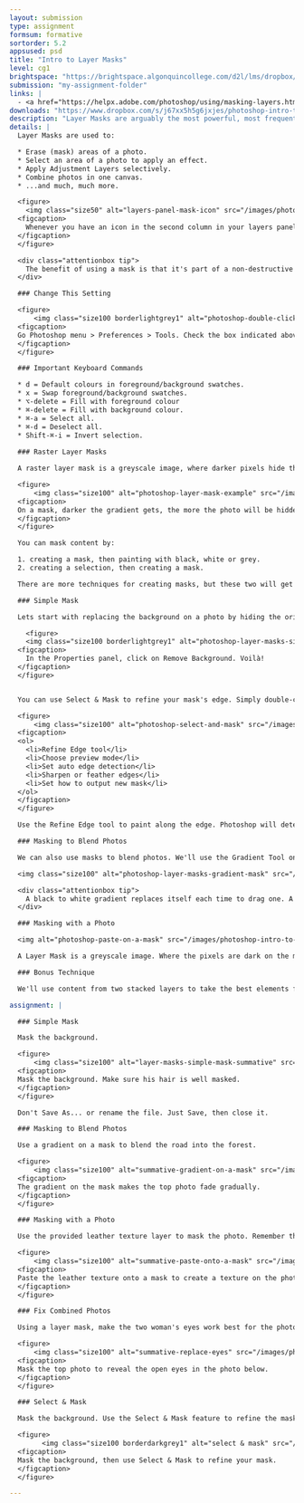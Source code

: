 ```yaml
---
layout: submission
type: assignment
formsum: formative
sortorder: 5.2
appsused: psd
title: "Intro to Layer Masks"
level: cg1
brightspace: "https://brightspace.algonquincollege.com/d2l/lms/dropbox/user/folder_submit_files.d2l?db=442935&grpid=0&isprv=0&bp=0&ou=463721"
submission: "my-assignment-folder"
links: |
  - <a href="https://helpx.adobe.com/photoshop/using/masking-layers.html" target="_blank" title="Adobe: Mask Layers">Adobe: Mask Layers</a>
downloads: "https://www.dropbox.com/s/j67xx5h5g6jxjes/photoshop-intro-to-layer-masks.zip?dl=1"
description: "Layer Masks are arguably the most powerful, most frequently used tool in the whole Photoshop universe. We'll create pixel-based Layer Masks to achieve different results."
details: |
  Layer Masks are used to:

  * Erase (mask) areas of a photo.
  * Select an area of a photo to apply an effect.
  * Apply Adjustment Layers selectively.
  * Combine photos in one canvas.
  * ...and much, much more.

  <figure>
    <img class="size50" alt="layers-panel-mask-icon" src="/images/photoshop-intro-to-layer-masks/layers-panel-mask-icon.jpg">
  <figcaption>
    Whenever you have an icon in the second column in your layers panel, that's a mask.
  </figcaption>
  </figure>

  <div class="attentionbox tip">
    The benefit of using a mask is that it's part of a non-destructive workflow in Photoshop. The alternative would be to erase pixels, rather than hiding (or masking) them, which is never advisable.
  </div>

  ### Change This Setting

  <figure>
      <img class="size100 borderlightgrey1" alt="photoshop-double-click-select-and-mask" src="/images/photoshop-intro-to-layer-masks/photoshop-double-click-select-and-mask.jpg">
  <figcaption>
  Go Photoshop menu > Preferences > Tools. Check the box indicated above.
  </figcaption>
  </figure>

  ### Important Keyboard Commands

  * d = Default colours in foreground/background swatches.
  * x = Swap foreground/background swatches.
  * ⌥-delete = Fill with foreground colour
  * ⌘-delete = Fill with background colour.
  * ⌘-a = Select all.
  * ⌘-d = Deselect all.
  * Shift-⌘-i = Invert selection.
  
  ### Raster Layer Masks

  A raster layer mask is a greyscale image, where darker pixels hide the underlying photo to increasing degrees. It works a bit like a dimmer on a light switch. The darker the pixels are on the mask, the less you can see the photo on that layer.

  <figure>
      <img class="size100" alt="photoshop-layer-mask-example" src="/images/photoshop-intro-to-layer-masks/photoshop-layer-mask-example.jpg">
  <figcaption>
  On a mask, darker the gradient gets, the more the photo will be hidden.
  </figcaption>
  </figure>

  You can mask content by:

  1. creating a mask, then painting with black, white or grey.
  2. creating a selection, then creating a mask.

  There are more techniques for creating masks, but these two will get you started.

  ### Simple Mask

  Lets start with replacing the background on a photo by hiding the original one to reveal the one on the layer below. In this case, we'll change the background to a beach scene.

    <figure>
    <img class="size100 borderlightgrey1" alt="photoshop-layer-masks-simple-mask" src="/images/photoshop-intro-to-layer-masks/photoshop-layer-masks-simple-mask.jpg">
  <figcaption>
    In the Properties panel, click on Remove Background. Voilà!
  </figcaption>
  </figure>


  You can use Select & Mask to refine your mask's edge. Simply double-click on the mask's icon in the Layers panel to access it.

  <figure>
      <img class="size100" alt="photoshop-select-and-mask" src="/images/photoshop-intro-to-layer-masks/photoshop-select-and-mask.jpg">
  <figcaption>
  <ol>
  	<li>Refine Edge tool</li>
  	<li>Choose preview mode</li>
  	<li>Set auto edge detection</li>
  	<li>Sharpen or feather edges</li>
  	<li>Set how to output new mask</li>
  </ol>
  </figcaption>
  </figure>

  Use the Refine Edge tool to paint along the edge. Photoshop will detect edges, then try to guess how to enhance the selection.

  ### Masking to Blend Photos

  We can also use masks to blend photos. We'll use the Gradient Tool on the mask. Since black hides and white reveals, this will make the photo on the top layer gradually become transparent to partially reveal the photo below.

  <img class="size100" alt="photoshop-layer-masks-gradient-mask" src="/images/photoshop-intro-to-layer-masks/photoshop-layer-masks-gradient-mask.jpg">

  <div class="attentionbox tip">
    A black to white gradient replaces itself each time to drag one. A black to transparent gradient adds to itself each time you drag one.
  </div>

  ### Masking with a Photo

  <img alt="photoshop-paste-on-a-mask" src="/images/photoshop-intro-to-layer-masks/photoshop-paste-on-a-mask.jpg" class="size100">

  A Layer Mask is a greyscale image. Where the pixels are dark on the mask, they're hiding whatever's on the layer below. Where they're light, they reveal what's on the layers below. It stands to reason that if we paste a photo onto a mask, it will do the same, hopefully giving us interesting results.  

  ### Bonus Technique

  We'll use content from two stacked layers to take the best elements from each photo. In the end, everyone will have a smile on their faces. We'll use Auto-Align Layers and Layer Masks to accomplish this. You'll see; it's pretty cool. 

assignment: |

  ### Simple Mask

  Mask the background.

  <figure>
      <img class="size100" alt="layer-masks-simple-mask-summative" src="/images/photoshop-intro-to-layer-masks/summative-simple-mask-summative.jpg">
  <figcaption>
  Mask the background. Make sure his hair is well masked.    
  </figcaption>
  </figure>

  Don't Save As... or rename the file. Just Save, then close it.

  ### Masking to Blend Photos

  Use a gradient on a mask to blend the road into the forest.

  <figure>
      <img class="size100" alt="summative-gradient-on-a-mask" src="/images/photoshop-intro-to-layer-masks/summative-gradient-on-a-mask.jpg">
  <figcaption>
  The gradient on the mask makes the top photo fade gradually.
  </figcaption>
  </figure>

  ### Masking with a Photo

  Use the provided leather texture layer to mask the photo. Remember that <span class="command">⌘-i</span> inverts colours.

  <figure>
      <img class="size100" alt="summative-paste-onto-a-mask" src="/images/photoshop-intro-to-layer-masks/summative-paste-onto-a-mask.jpg">
  <figcaption>
  Paste the leather texture onto a mask to create a texture on the photo.  
  </figcaption>
  </figure>

  ### Fix Combined Photos

  Using a layer mask, make the two woman's eyes work best for the photo.

  <figure>
      <img class="size100" alt="summative-replace-eyes" src="/images/photoshop-intro-to-layer-masks/summative-replace-eyes.jpg">
  <figcaption>
  Mask the top photo to reveal the open eyes in the photo below.  
  </figcaption>
  </figure>

  ### Select & Mask

  Mask the background. Use the Select & Mask feature to refine the mask.

  <figure>
        <img class="size100 borderdarkgrey1" alt="select & mask" src="/images/photoshop-intro-to-layer-masks/summative-select-and-mask.jpg">
  <figcaption>
  Mask the background, then use Select & Mask to refine your mask.
  </figcaption>
  </figure>

---
```

